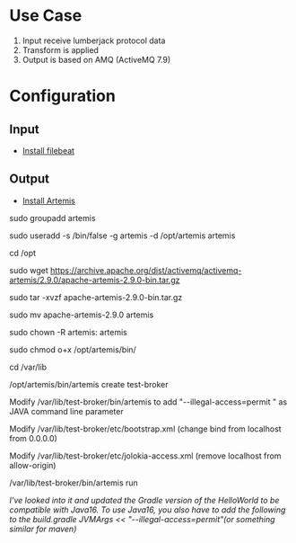 # Use Case

1. Input receive lumberjack protocol data
2. Transform is applied
3. Output is based on AMQ (ActiveMQ 7.9)

# Configuration

## Input

 - [Install filebeat](https://www.elastic.co/guide/en/beats/filebeat/current/setup-repositories.html)

## Output

 - [Install Artemis](https://medium.com/@hasnat.saeed/setup-activemq-artemis-on-ubuntu-18-04-76bb4975308b)

sudo groupadd artemis

sudo useradd -s /bin/false -g artemis -d /opt/artemis artemis

cd /opt

sudo wget https://archive.apache.org/dist/activemq/activemq-artemis/2.9.0/apache-artemis-2.9.0-bin.tar.gz

sudo tar -xvzf apache-artemis-2.9.0-bin.tar.gz

sudo mv apache-artemis-2.9.0 artemis

sudo chown -R artemis: artemis

sudo chmod o+x /opt/artemis/bin/

cd /var/lib

/opt/artemis/bin/artemis create test-broker

Modify /var/lib/test-broker/bin/artemis to add "--illegal-access=permit \" as JAVA command line parameter

Modify /var/lib/test-broker/etc/bootstrap.xml (change bind from localhost from 0.0.0.0)

Modify /var/lib/test-broker/etc/jolokia-access.xml (remove localhost from allow-origin)

/var/lib/test-broker/bin/artemis run

*I've looked into it and updated the Gradle version of the HelloWorld to be compatible with Java16.
To use Java16, you also have to add the following to the build.gradle JVMArgs << "--illegal-access=permit"(or something similar for maven)*

